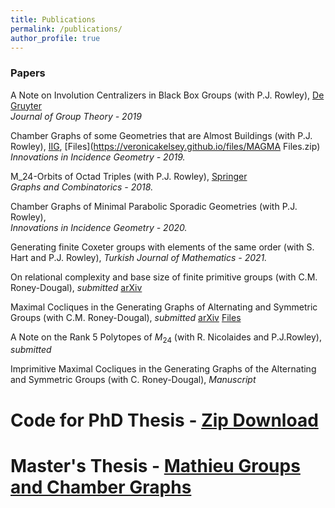 ```yaml
---
title: Publications
permalink: /publications/
author_profile: true
---
```


### Papers


A Note on Involution Centralizers in Black Box Groups (with P.J. Rowley), [De Gruyter](https://www.degruyter.com/view/j/jgth.ahead-of-print/jgth-2019-0128/jgth-2019-0128.xml)                                                
*Journal of Group Theory - 2019*

Chamber Graphs of some Geometries that are Almost Buildings (with P.J. Rowley), [IIG](https://msp.org/iig/2019/17-3/p01.xhtml), [Files](https://veronicakelsey.github.io/files/MAGMA Files.zip)                      
*Innovations in Incidence Geometry - 2019.*

M_24-Orbits of Octad Triples (with P.J. Rowley), [Springer](https://link.springer.com/article/10.1007%2Fs00373-018-1961-1)  
*Graphs and Combinatorics - 2018.*

Chamber Graphs of Minimal Parabolic Sporadic Geometries (with P.J. Rowley),                                
*Innovations in Incidence Geometry - 2020.*

Generating finite Coxeter groups with elements of the same order (with S. Hart and P.J. Rowley),
*Turkish Journal of Mathematics - 2021.*

On relational complexity and base size of finite primitive groups (with C.M. Roney-Dougal),
*submitted* [arXiv](https://arxiv.org/abs/2107.14208)

Maximal Cocliques in the Generating Graphs of Alternating and Symmetric Groups (with C.M. Roney-Dougal),
*submitted* [arXiv](https://arxiv.org/abs/2007.12021) [Files](https://veronicakelsey.github.io/files/MaxCocliquesCode.zip)

A Note on the Rank 5 Polytopes of $M_{24}$ (with R. Nicolaides and P.J.Rowley),
*submitted*

Imprimitive Maximal Cocliques in the Generating Graphs of the Alternating and Symmetric Groups (with C. Roney-Dougal),
*Manuscript*


# Code for PhD Thesis - [Zip Download](https://veronicakelsey.github.io/files/thesis-code.zip) 

# Master's Thesis - [Mathieu Groups and Chamber Graphs](https://veronicakelsey.github.io/files/MathieuGroups.pdf)  



